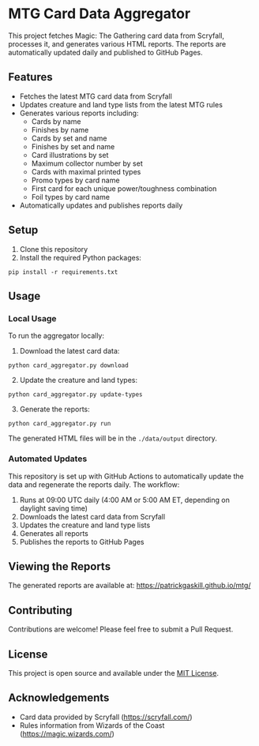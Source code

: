 # MTG Card Data Aggregator

This project fetches Magic: The Gathering card data from Scryfall, processes it, and generates various HTML reports. The reports are automatically updated daily and published to GitHub Pages.

## Features

- Fetches the latest MTG card data from Scryfall
- Updates creature and land type lists from the latest MTG rules
- Generates various reports including:
  - Cards by name
  - Finishes by name
  - Cards by set and name
  - Finishes by set and name
  - Card illustrations by set
  - Maximum collector number by set
  - Cards with maximal printed types
  - Promo types by card name
  - First card for each unique power/toughness combination
  - Foil types by card name
- Automatically updates and publishes reports daily

## Setup

1. Clone this repository
2. Install the required Python packages:
```
pip install -r requirements.txt
```

## Usage

### Local Usage

To run the aggregator locally:

1. Download the latest card data:
```
python card_aggregator.py download
```
2. Update the creature and land types:
```
python card_aggregator.py update-types
```
3. Generate the reports:
```
python card_aggregator.py run
```

The generated HTML files will be in the `./data/output` directory.

### Automated Updates

This repository is set up with GitHub Actions to automatically update the data and regenerate the reports daily. The workflow:

1. Runs at 09:00 UTC daily (4:00 AM or 5:00 AM ET, depending on daylight saving time)
2. Downloads the latest card data from Scryfall
3. Updates the creature and land type lists
4. Generates all reports
5. Publishes the reports to GitHub Pages

## Viewing the Reports

The generated reports are available at: https://patrickgaskill.github.io/mtg/

## Contributing

Contributions are welcome! Please feel free to submit a Pull Request.

## License

This project is open source and available under the [MIT License](LICENSE).

## Acknowledgements

- Card data provided by Scryfall (https://scryfall.com/)
- Rules information from Wizards of the Coast (https://magic.wizards.com/)
